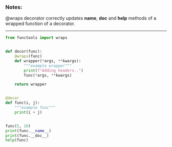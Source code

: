 ### Notes:

@wraps decorator correctly updates __name__, __doc__ and __help__ methods of a wrapped function of a decorator.

___



```python
from functools import wraps


def decor(func):
    @wraps(func)
    def wrapper(*args, **kwargs):
        """example wrapper"""
        print(f"Adding headers..")
        func(*args, **kwargs)

    return wrapper


@decor
def func(i, j):
    """example func"""
    print(i + j)


func(5, 10)
print(func.__name__)
print(func.__doc__)
help(func)
```